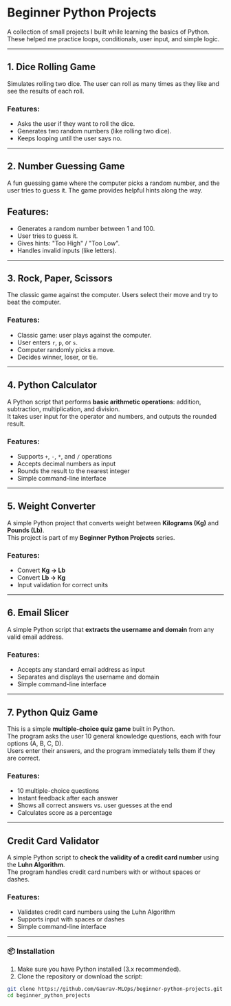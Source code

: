 # Beginner Python Projects
A collection of small projects I built while learning the basics of Python.  
These helped me practice loops, conditionals, user input, and simple logic.

---

## 1. Dice Rolling Game
Simulates rolling two dice. The user can roll as many times as they like and see the results of each roll.  

### Features:  
- Asks the user if they want to roll the dice.  
- Generates two random numbers (like rolling two dice).  
- Keeps looping until the user says no.

---

## 2. Number Guessing Game
A fun guessing game where the computer picks a random number, and the user tries to guess it. The game provides helpful hints along the way.  

## Features:  
- Generates a random number between 1 and 100.  
- User tries to guess it.  
- Gives hints: "Too High" / "Too Low".  
- Handles invalid inputs (like letters). 

---

## 3. Rock, Paper, Scissors
The classic game against the computer. Users select their move and try to beat the computer.  

### Features: 
- Classic game: user plays against the computer.  
- User enters `r`, `p`, or `s`.  
- Computer randomly picks a move.  
- Decides winner, loser, or tie.

---

## 4. Python Calculator
A Python script that performs **basic arithmetic operations**: addition, subtraction, multiplication, and division.  
It takes user input for the operator and numbers, and outputs the rounded result.  

### Features:
- Supports `+`, `-`, `*`, and `/` operations  
- Accepts decimal numbers as input  
- Rounds the result to the nearest integer  
- Simple command-line interface 

---

## 5. Weight Converter
A simple Python project that converts weight between **Kilograms (Kg)** and **Pounds (Lb)**.  
This project is part of my **Beginner Python Projects** series.

### Features:
- Convert **Kg → Lb**
- Convert **Lb → Kg**
- Input validation for correct units

---

## 6. Email Slicer
A simple Python script that **extracts the username and domain** from any valid email address.  

### Features:
- Accepts any standard email address as input  
- Separates and displays the username and domain  
- Simple command-line interface

---

## 7. Python Quiz Game
This is a simple **multiple-choice quiz game** built in Python.  
The program asks the user 10 general knowledge questions, each with four options (A, B, C, D).  
Users enter their answers, and the program immediately tells them if they are correct.    

### Features:
- 10 multiple-choice questions  
- Instant feedback after each answer  
- Shows all correct answers vs. user guesses at the end  
- Calculates score as a percentage 

---

## Credit Card Validator
A simple Python script to **check the validity of a credit card number** using the **Luhn Algorithm**.  
The program handles credit card numbers with or without spaces or dashes.  

### Features:
- Validates credit card numbers using the Luhn Algorithm  
- Supports input with spaces or dashes  
- Simple command-line interface  

---

### 📦 Installation
1. Make sure you have Python installed (3.x recommended).  
2. Clone the repository or download the script:  
```bash
git clone https://github.com/Gaurav-MLOps/beginner-python-projects.git
cd beginner_python_projects


